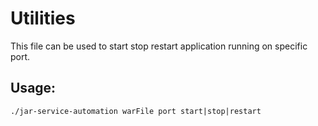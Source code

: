 # Utilities
This file can be used to start stop restart application running on specific port.
## Usage:

``./jar-service-automation warFile port start|stop|restart``
